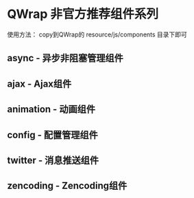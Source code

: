 # QWrap 非官方推荐组件系列

使用方法： copy到QWrap的 resource/js/components 目录下即可

## async - 异步非阻塞管理组件

## ajax - Ajax组件

## animation - 动画组件

## config - 配置管理组件

## twitter - 消息推送组件

## zencoding - Zencoding组件